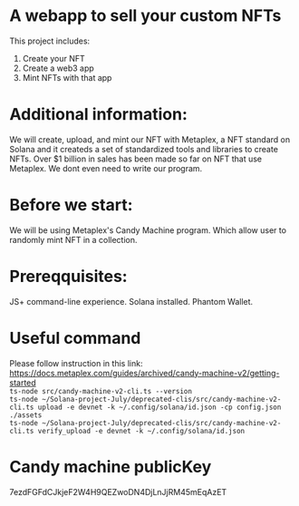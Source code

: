 # A webapp to sell your custom NFTs

This project includes:
1. Create your NFT
2. Create a web3 app
3. Mint NFTs with that app


# Additional information:
We will create, upload, and mint our NFT with Metaplex, a NFT standard on Solana and it createds a set of standardized tools and libraries to create NFTs. 
Over $1 billion in sales has been made so far on NFT that use Metaplex. 
We dont even need to write our program. 

# Before we start:
We will be using Metaplex's Candy Machine program. Which allow user to randomly mint NFT in a collection.

# Prereqquisites:
  JS+ command-line experience. 
  Solana installed. 
  Phantom Wallet. 

# Useful command 
Please follow instruction in this link: https://docs.metaplex.com/guides/archived/candy-machine-v2/getting-started   
`ts-node src/candy-machine-v2-cli.ts --version`  
`ts-node ~/Solana-project-July/deprecated-clis/src/candy-machine-v2-cli.ts upload -e devnet -k ~/.config/solana/id.json -cp config.json ./assets`  
`ts-node ~/Solana-project-July/deprecated-clis/src/candy-machine-v2-cli.ts verify_upload -e devnet -k ~/.config/solana/id.json`
# Candy machine publicKey  
7ezdFGFdCJkjeF2W4H9QEZwoDN4DjLnJjRM45mEqAzET
